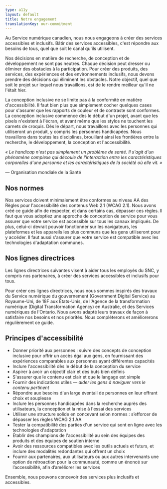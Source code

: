 ```yaml
---
type: a11y
layout: default
title: Notre engagement
translationKey: our-commitment
---
```



Au Service numérique canadien, nous nous engageons à créer des services accessibles et inclusifs. Bâtir des services accessibles, c&#39;est répondre aux besoins de tous, quel que soit le canal qu&#39;ils utilisent.

Nos décisions en matière de recherche, de conception et de développement ne sont pas neutres. Chaque décision peut dresser ou éliminer des obstacles à la participation. Pour créer des produits, des services, des expériences et des environnements inclusifs, nous devons prendre des décisions qui éliminent les obstacles. Notre objectif, quel que soit le projet sur lequel nous travaillons, est de le rendre meilleur qu&#39;il ne l&#39;était hier.

La conception inclusive ne se limite pas à la conformité en matière d&#39;accessibilité. Il faut bien plus que simplement cocher quelques cases pour s&#39;assurer que les rapports de couleur et de contraste sont conformes. La conception inclusive commence dès le début d&#39;un projet, avant que les pixels n&#39;existent à l&#39;écran, et avant même que les stylos ne touchent les carnets de croquis. Dès le départ, nous travaillons avec les personnes qui utiliseront un produit, y compris les personnes handicapées. Nous travaillons dans toutes les disciplines, brouillant ainsi les frontières entre la recherche, le développement, la conception et l&#39;accessibilité.

_« Le handicap n&#39;est pas simplement un problème de santé. Il s&#39;agit d&#39;un phénomène complexe qui découle de l&#39;interaction entre les caractéristiques corporelles d&#39;une personne et les caractéristiques de la société où elle vit. »_

— Organisation mondiale de la Santé

## Nos normes

Nos services doivent minimalement être conformes au niveau AA des Règles pour l&#39;accessibilité des contenus Web 2.1 (WCAG 2.1). Nous avons créé ce guide afin de respecter, et dans certains cas, dépasser ces règles. Il faut que vous adoptiez une approche de conception de service pour vous assurer que votre service est accessible sur tous les canaux impliqués. De plus, celui-ci devrait pouvoir fonctionner sur les navigateurs, les plateformes et les appareils les plus communs que les gens utiliseront pour y accéder. Il faut aussi s&#39;assurer que votre service est compatible avec les technologies d&#39;adaptation communes.

## Nos lignes directrices

Les lignes directrices suivantes visent à aider tous les employés du SNC, y compris nos partenaires, à créer des services accessibles et inclusifs pour tous.

Pour créer ces lignes directrices, nous nous sommes inspirés des travaux du Service numérique du gouvernement (Government Digital Service) au Royaume-Uni, de 18F aux États-Unis, de l&#39;Agence de la transformation numérique (Digital Transformation Agency) en Australie, et des Services numériques de l&#39;Ontario. Nous avons adapté leurs travaux de façon à satisfaire nos besoins et nos priorités. Nous compléterons et améliorerons régulièrement ce guide.

## Principes d&#39;accessibilité

- Donner priorité aux personnes : suivre des concepts de conception inclusive pour offrir un accès égal aux gens, en fournissant des expériences comparables aux personnes ayant différentes capacités
- Inclure l&#39;accessibilité dès le début de la conception du service
- Aspirer à avoir un objectif clair et des buts bien définis
- S&#39;assurer que le contenu est clair et que le langage est simple
- Fournir des indications utiles — _aider les gens à naviguer vers le contenu pertinent_
- Répondre aux besoins d&#39;un large éventail de personnes en leur offrant choix et souplesse
- Inclure les personnes handicapées dans la recherche auprès des utilisateurs, la conception et la mise à l&#39;essai des services
- Utiliser une structure solide en concevant selon normes : s’efforcer de dépasser les règles WCAG 2.1 AA
- Tester la compatibilité des parties d&#39;un service qui sont en ligne avec les technologies d&#39;adaptation
- Établir des champions de l&#39;accessibilité au sein des équipes des produits et des équipes de soutien interne
- Avoir des ressources compatibles avec les outils actuels et futurs, et inclure des modalités redondantes qui offrent un choix
- Fournir aux partenaires, aux utilisateurs ou aux autres intervenants une option de rétroaction pour la communauté, comme un énoncé sur l’accessibilité, afin d’améliorer les services

Ensemble, nous pouvons concevoir des services plus inclusifs et accessibles.
